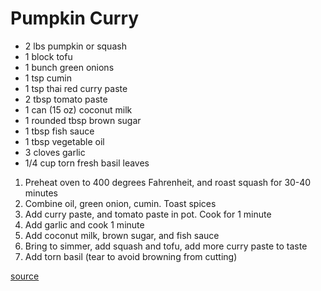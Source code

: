 # Pumpkin Curry

* 2 lbs pumpkin or squash
* 1 block tofu
* 1 bunch green onions
* 1 tsp cumin
* 1 tsp thai red curry paste
* 2 tbsp tomato paste
* 1 can (15 oz) coconut milk
* 1 rounded tbsp brown sugar
* 1 tbsp fish sauce
* 1 tbsp vegetable oil
* 3 cloves garlic
* 1/4 cup torn fresh basil leaves

1. Preheat oven to 400 degrees Fahrenheit, and roast squash for 30-40 minutes
1. Combine oil, green onion, cumin. Toast spices
1. Add curry paste, and tomato paste in pot. Cook for 1 minute
1. Add garlic and cook 1 minute
1. Add coconut milk, brown sugar, and fish sauce
1. Bring to simmer, add squash and tofu, add more curry paste to taste
1. Add torn basil (tear to avoid browning from cutting)

[source](https://foodwishes.blogspot.com/2009/11/red-curry-butternut-squash-when-it.html)
